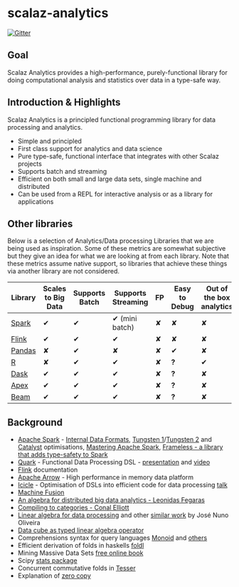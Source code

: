 # scalaz-analytics

[![Gitter](https://badges.gitter.im/scalaz/scalaz-analytics.svg)](https://gitter.im/scalaz/scalaz-analytics?utm_source=badge&utm_medium=badge&utm_campaign=pr-badge&utm_content=badge)

## Goal

Scalaz Analytics provides a high-performance, purely-functional library for doing computational analysis and statistics over data in a type-safe way.


## Introduction & Highlights

Scalaz Analytics is a principled functional programming library for data processing and analytics. 

- Simple and principled
- First class support for analytics and data science
- Pure type-safe, functional interface that integrates with other Scalaz projects
- Supports batch and streaming
- Efficient on both small and large data sets, single machine and distributed
- Can be used from a REPL for interactive analysis or as a library for applications


## Other libraries

Below is a selection of Analytics/Data processing Libraries that we are being used as inspiration. 
Some of these metrics are somewhat subjective but they give an idea for what we are looking at from each library. 
Note that these metrics assume native support, so libraries that achieve these things via another library are not considered.

| Library | Scales to Big Data | Supports Batch | Supports Streaming | FP | Easy to Debug | Out of the box analytics |
| --- | --- | --- | --- | --- | --- | --- |
| [Spark](https://spark.apache.org/) | ✔ | ✔ | ✔ (mini batch) | ✘ | ✘ | ✘ | 
| [Flink](https://flink.apache.org/) | ✔ | ✔ | ✔ | ✘ | ✘ | ✘ |
| [Pandas](https://pandas.pydata.org/) | ✘ | ✔ | ✘ | ✘ | ✔ | ✘ |
| [R](https://www.r-project.org/) | ✘ | ✔ | ✔ | ✘ | **?** | ✔ |  
| [Dask](https://dask.pydata.org/) | ✔ | ✔ | ✔ | ✘ | **?** | ✘ |
| [Apex](https://apex.apache.org/) | ✔ | ✔ | ✔ | ✘ | **?** | ✘ |
| [Beam](https://beam.apache.org/) | ✔ | ✔ | ✔ | ✘ | **?** | ✘ |

## Background

* [Apache Spark](https://spark.apache.org/) - [Internal Data Formats](https://spoddutur.github.io/spark-notes/deep_dive_into_storage_formats), [Tungsten 1](https://spoddutur.github.io/spark-notes/second_generation_tungsten_engine.html)/[Tungsten 2](https://developer.ibm.com/code/2016/12/16/bringing-apache-spark-closer-simd-gpu/) and [Catalyst](https://databricks.com/blog/2015/04/13/deep-dive-into-spark-sqls-catalyst-optimizer.html) optimisations, [Mastering Apache Spark](https://legacy.gitbook.com/book/jaceklaskowski/mastering-apache-spark/details), [Frameless - a library that adds type-safety to Spark](https://github.com/typelevel/frameless)
* [Quark](https://github.com/slamdata/quark) - Functional Data Processing DSL - [presentation](https://www.slideshare.net/jdegoes/quark-a-purelyfunctional-scala-dsl-for-data-processing-analytics) and [video](https://www.youtube.com/watch?v=_-GD8VJW8jU)
* [Flink](https://ci.apache.org/projects/flink/flink-docs-master/) documentation
* [Apache Arrow](https://arrow.apache.org/) - High performance in memory data platform
* [Icicle](https://github.com/ambiata/icicle) - Optimisation of DSLs into efficient code for data processing [talk](https://www.youtube.com/watch?v=ZuCRgghVR1Q)
* [Machine Fusion](https://www.cse.unsw.edu.au/~amosr/papers/robinson2017merges.pdf)
* [An algebra for distributed big data analytics - Leonidas Fegaras](https://lambda.uta.edu/mrql-algebra.pdf) 
* [Compiling to categories -  Conal Elliott](http://conal.net/papers/compiling-to-categories/)
* [Linear algebra for data processing](http://www4.di.uminho.pt/~jno/html/jnopub.html) and other [similar work](https://link.springer.com/article/10.1007%2Fs00165-014-0316-9#page-1) by José Nuno Oliveira
* [Data cube as typed linear algebra operator](http://www4.di.uminho.pt/~jno/ps/dbpl17sl.pdf)
* Comprehensions syntax for query languages [Monoid](http://www.acidalie.com/monoid-comprehension.html) and [others](https://db.inf.uni-tuebingen.de/publications/TakeEverythingFromMe-ButLeaveMetheComprehension.html)
* Efficient derivation of folds in haskells [foldl](https://hackage.haskell.org/package/foldl)
* Mining Massive Data Sets [free online book](http://www.mmds.org/)
* Scipy [stats package](https://docs.scipy.org/doc/scipy/reference/tutorial/stats.html)
* Concurrent commutative folds in [Tesser](https://github.com/aphyr/tesser)
* Explanation of [zero copy](https://www.ibm.com/developerworks/library/j-zerocopy/index.html)
